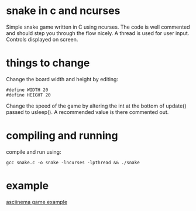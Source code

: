# snake in c and ncurses

Simple snake game written in C using ncurses. The code is well commented and should step you through the flow nicely. A thread is used for user input. Controls displayed on screen.

# things to change
Change the board width and height by editing:
```
#define WIDTH 20
#define HEIGHT 20
```

Change the speed of the game by altering the int at the bottom of update() passed to usleep(). A recommended value is there commented out.

# compiling and running
compile and run using:
```
gcc snake.c -o snake -lncurses -lpthread && ./snake
```

# example

[asciinema game example](https://asciinema.org/a/N1qgDuEvJpThShuyRr0uR5QtZ)
